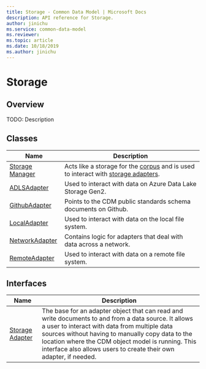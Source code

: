 ```yaml
---
title: Storage - Common Data Model | Microsoft Docs
description: API reference for Storage.
author: jinichu
ms.service: common-data-model
ms.reviewer: 
ms.topic: article
ms.date: 10/18/2019
ms.author: jinichu
---
```


# Storage

## Overview
TODO: Description

## Classes
|Name|Description|
|---|---|
|[Storage Manager](storagemanager.md)|Acts like a storage for the [corpus](../cdm/corpus.md) and is used to interact with [storage adapters](storageadapter.md).|
|[ADLSAdapter](adlsadapter.md)|Used to interact with data on Azure Data Lake Storage Gen2.|
|[GithubAdapter](githubadapter.md)|Points to the CDM public standards schema documents on Github.|
|[LocalAdapter](localadapter.md)|Used to interact with data on the local file system.|
|[NetworkAdapter](networkadapter.md)|Contains logic for adapters that deal with data across a network.|
|[RemoteAdapter](remoteadapter.md)|Used to interact with data on a remote file system.|

## Interfaces
|Name|Description|
|---|---|
|[Storage Adapter](storageadapter.md)|The base for an adapter object that can read and write documents to and from a data source. It allows a user to interact with data from multiple data sources without having to manually copy data to the location where the CDM object model is running. This interface also allows users to create their own adapter, if needed.|